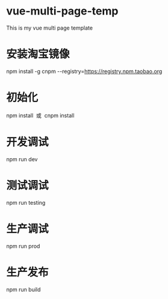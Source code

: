 # vue-multi-page-temp
This is my vue multi page template

# 安装淘宝镜像
npm install -g cnpm --registry=https://registry.npm.taobao.org

# 初始化
npm install  或  cnpm install

# 开发调试
npm run dev

# 测试调试
npm run testing

# 生产调试
npm run prod

# 生产发布
npm run build
